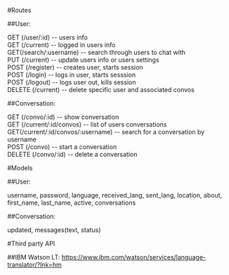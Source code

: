 #Routes

##User:

GET (/user/:id) -- users info<br/>
GET (/current) -- logged in users info<br/>
GET(/search/:username) -- search through users to chat with<br/>
PUT (/current) -- update users info or users settings<br/>
POST (/register) -- creates user, starts session<br/>
POST (/login) -- logs in user, starts sesssion<br/>
POST (/logout) -- logs user out, kills session<br/>
DELETE (/current) -- delete specific user and associated convos<br/>

##Conversation:

GET (/convo/:id) -- show conversation<br/>
GET (/current/:id/convos) -- list of users conversations<br/>
GET(/current/:id/convos/:username) -- search for a conversation by username<br/>
POST (/convo) -- start a conversation<br/>
DELETE (/convo/:id) -- delete a conversation<br/>

#Models

##User:

username, password, language, received_lang, sent_lang, location, about, first_name, last_name, active, conversations

##Conversation:

updated, messages(text, status)

#Third party API

##IBM Watson LT:
https://www.ibm.com/watson/services/language-translator/?lnk=hm
